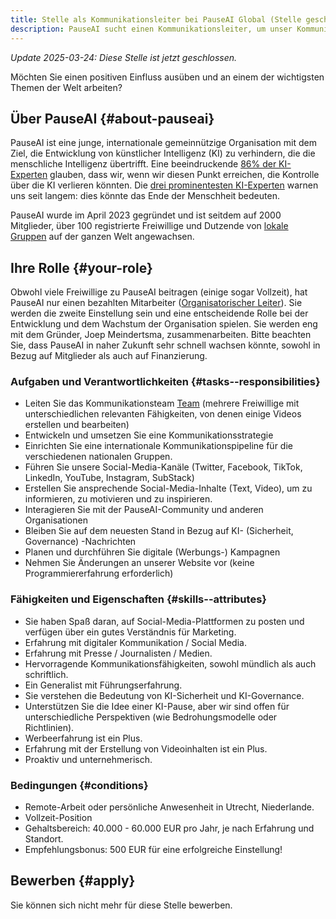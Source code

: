 ```yaml
---
title: Stelle als Kommunikationsleiter bei PauseAI Global (Stelle geschlossen)
description: PauseAI sucht einen Kommunikationsleiter, um unser Kommunikationsteam und unsere Social-Media-Kanäle zu leiten. Remote-Arbeit oder persönliche Anwesenheit in Utrecht, Niederlande.
---
```


_Update 2025-03-24: Diese Stelle ist jetzt geschlossen._

Möchten Sie einen positiven Einfluss ausüben und an einem der wichtigsten Themen der Welt arbeiten?

## Über PauseAI {#about-pauseai}

PauseAI ist eine junge, internationale gemeinnützige Organisation mit dem Ziel, die Entwicklung von künstlicher Intelligenz (KI) zu verhindern, die die menschliche Intelligenz übertrifft.
Eine beeindruckende [86% der KI-Experten](https://wiki.aiimpacts.org/ai_timelines/predictions_of_human-level_ai_timelines/ai_timeline_surveys/2023_expert_survey_on_progress_in_ai) glauben, dass wir, wenn wir diesen Punkt erreichen, die Kontrolle über die KI verlieren könnten.
Die [drei prominentesten KI-Experten](https://twitter.com/PauseAI/status/1734641804245455017) warnen uns seit langem: dies könnte das Ende der Menschheit bedeuten.

PauseAI wurde im April 2023 gegründet und ist seitdem auf 2000 Mitglieder, über 100 registrierte Freiwillige und Dutzende von [lokale Gruppen](/communities) auf der ganzen Welt angewachsen.

## Ihre Rolle {#your-role}

Obwohl viele Freiwillige zu PauseAI beitragen (einige sogar Vollzeit), hat PauseAI nur einen bezahlten Mitarbeiter ([Organisatorischer Leiter](/2024-vacancy-organizing-director)).
Sie werden die zweite Einstellung sein und eine entscheidende Rolle bei der Entwicklung und dem Wachstum der Organisation spielen.
Sie werden eng mit dem Gründer, Joep Meindertsma, zusammenarbeiten.
Bitte beachten Sie, dass PauseAI in naher Zukunft sehr schnell wachsen könnte, sowohl in Bezug auf Mitglieder als auch auf Finanzierung.

### Aufgaben und Verantwortlichkeiten {#tasks--responsibilities}

- Leiten Sie das Kommunikationsteam [Team](/teams) (mehrere Freiwillige mit unterschiedlichen relevanten Fähigkeiten, von denen einige Videos erstellen und bearbeiten)
- Entwickeln und umsetzen Sie eine Kommunikationsstrategie
- Einrichten Sie eine internationale Kommunikationspipeline für die verschiedenen nationalen Gruppen.
- Führen Sie unsere Social-Media-Kanäle (Twitter, Facebook, TikTok, LinkedIn, YouTube, Instagram, SubStack)
- Erstellen Sie ansprechende Social-Media-Inhalte (Text, Video), um zu informieren, zu motivieren und zu inspirieren.
- Interagieren Sie mit der PauseAI-Community und anderen Organisationen
- Bleiben Sie auf dem neuesten Stand in Bezug auf KI- (Sicherheit, Governance) -Nachrichten
- Planen und durchführen Sie digitale (Werbungs-) Kampagnen
- Nehmen Sie Änderungen an unserer Website vor (keine Programmiererfahrung erforderlich)

### Fähigkeiten und Eigenschaften {#skills--attributes}

- Sie haben Spaß daran, auf Social-Media-Plattformen zu posten und verfügen über ein gutes Verständnis für Marketing.
- Erfahrung mit digitaler Kommunikation / Social Media.
- Erfahrung mit Presse / Journalisten / Medien.
- Hervorragende Kommunikationsfähigkeiten, sowohl mündlich als auch schriftlich.
- Ein Generalist mit Führungserfahrung.
- Sie verstehen die Bedeutung von KI-Sicherheit und KI-Governance.
- Unterstützen Sie die Idee einer KI-Pause, aber wir sind offen für unterschiedliche Perspektiven (wie Bedrohungsmodelle oder Richtlinien).
- Werbeerfahrung ist ein Plus.
- Erfahrung mit der Erstellung von Videoinhalten ist ein Plus.
- Proaktiv und unternehmerisch.

### Bedingungen {#conditions}

- Remote-Arbeit oder persönliche Anwesenheit in Utrecht, Niederlande.
- Vollzeit-Position
- Gehaltsbereich: 40.000 - 60.000 EUR pro Jahr, je nach Erfahrung und Standort.
- Empfehlungsbonus: 500 EUR für eine erfolgreiche Einstellung!

## Bewerben {#apply}

Sie können sich nicht mehr für diese Stelle bewerben.